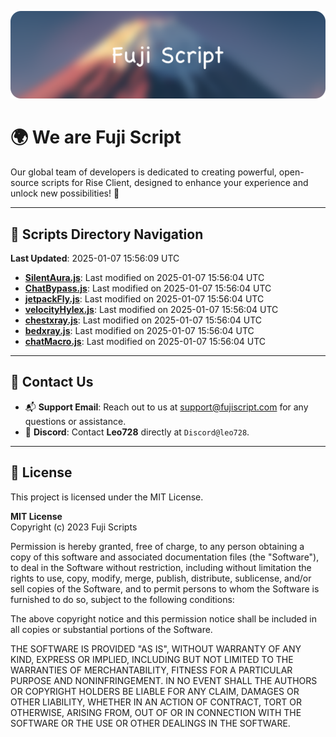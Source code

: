![Banner](.github/b.webp)

# 🌍 **We are Fuji Script**

Our global team of developers is dedicated to creating powerful, open-source scripts for Rise Client, designed to enhance your experience and unlock new possibilities! 🌟

---
<!-- SCRIPTS_NAVIGATION_START -->
## 📂 **Scripts Directory Navigation**

**Last Updated**: 2025-01-07 15:56:09 UTC

- **[SilentAura.js](scripts/SilentAura.js)**: Last modified on 2025-01-07 15:56:04 UTC
- **[ChatBypass.js](scripts/ChatBypass.js)**: Last modified on 2025-01-07 15:56:04 UTC
- **[jetpackFly.js](scripts/jetpackFly.js)**: Last modified on 2025-01-07 15:56:04 UTC
- **[velocityHylex.js](scripts/velocityHylex.js)**: Last modified on 2025-01-07 15:56:04 UTC
- **[chestxray.js](scripts/chestxray.js)**: Last modified on 2025-01-07 15:56:04 UTC
- **[bedxray.js](scripts/bedxray.js)**: Last modified on 2025-01-07 15:56:04 UTC
- **[chatMacro.js](scripts/chatMacro.js)**: Last modified on 2025-01-07 15:56:04 UTC

<!-- SCRIPTS_NAVIGATION_END -->

---

## 💬 **Contact Us**  
- 📬 **Support Email**: Reach out to us at [support@fujiscript.com](mailto:support@fujiscript.com) for any questions or assistance.  
- 💬 **Discord**: Contact **Leo728** directly at `Discord@leo728`.

---

## 📜 **License**

This project is licensed under the MIT License.  

**MIT License**  
Copyright (c) 2023 Fuji Scripts  

Permission is hereby granted, free of charge, to any person obtaining a copy of this software and associated documentation files (the "Software"), to deal in the Software without restriction, including without limitation the rights to use, copy, modify, merge, publish, distribute, sublicense, and/or sell copies of the Software, and to permit persons to whom the Software is furnished to do so, subject to the following conditions:  

The above copyright notice and this permission notice shall be included in all copies or substantial portions of the Software.  

THE SOFTWARE IS PROVIDED "AS IS", WITHOUT WARRANTY OF ANY KIND, EXPRESS OR IMPLIED, INCLUDING BUT NOT LIMITED TO THE WARRANTIES OF MERCHANTABILITY, FITNESS FOR A PARTICULAR PURPOSE AND NONINFRINGEMENT. IN NO EVENT SHALL THE AUTHORS OR COPYRIGHT HOLDERS BE LIABLE FOR ANY CLAIM, DAMAGES OR OTHER LIABILITY, WHETHER IN AN ACTION OF CONTRACT, TORT OR OTHERWISE, ARISING FROM, OUT OF OR IN CONNECTION WITH THE SOFTWARE OR THE USE OR OTHER DEALINGS IN THE SOFTWARE.  
